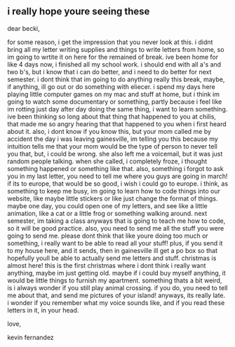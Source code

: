 ## i really hope youre seeing these
dear becki,

for some reason, i get the impression that you never look at this. i didnt bring all my letter writing supplies and things to write letters from home, so im going to wrtite it on here for the remained of break. ive been home for like 4 days now, i finished all my school work. i should end with all a's and two b's,
but i know that i can do better, and i need to do better for next semester. i dont think that im going to do anything really this break, maybe, if anything, ill go out 
or do something with eliecer. i spend my days here playing little computer games on my mac and stuff at home, but i think im going to watch some documentary or something,
partly because i feel like im rotting just day after day doing the same thing, i want to learn something. ive been thinking so long about that thing that happened to you at chilis, 
that made me so angry hearing that that happened to you when i first heard about it. 
also, i dont know if you know this, but your mom called me by accident the day i was leaving gainesville, im telling you this because my intuition tells me that your mom would be the type of person
to never tell you that, but, i could be wrong. she also left me a voicemail, but it was just random people talking. when she called, i completely froze, i thought something happened or something like that. 
also, something i forgot to ask you in my last letter, you need to tell me where you guys are going in march! if its to europe, that would be so good, i wish i could go to europe. i think,
as something to keep me busy, im going to learn how to code things into our website, like maybe little stickers or like just change the format of things. maybe one day,
you could open one of my letters, and see like a little animation, like a cat or a little frog or something walking around. next semester, im taking a class anyways that is going to teach me how to code,
so it will be good practice. also, you need to send me all the stuff you were going to send me. please dont think that like youre doing too much or something, i really want to be able to read all your stuff!
plus, if you send it to my house here, and it sends, then in gainesville ill get a po box so that hopefully youll be able to actually send me letters and stuff. christmas is almost here!
this is the first christmas where i dont think i really want anything, maybe im just getting old. maybe if i could buy myself anything, it would be little things 
to furnish my apartment. something thats a bit weird, is i always wonder if you still play animal crossing. if you do, you need to tell me about that, and send me pictures of your island!
anyways, its really late. i wonder if you remember what my voice sounds like, and if you read these letters in it, in your head. 

love, 

kevin fernandez
